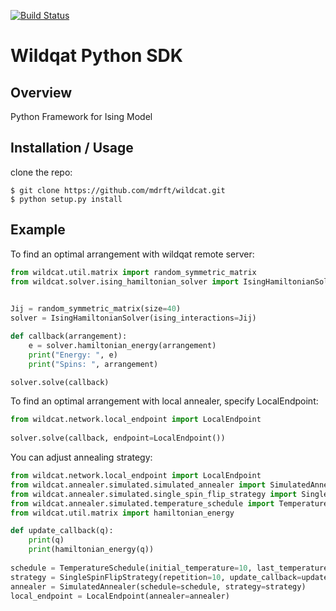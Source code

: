 [![Build Status](https://travis-ci.org/skonb/wildcat_qdk.svg?branch=feature%2Ftravis_ci)](https://travis-ci.org/skonb/wildcat_qdk)

Wildqat Python SDK
===============================

Overview
--------

Python Framework for Ising Model

Installation / Usage
--------------------

clone the repo:

    $ git clone https://github.com/mdrft/wildcat.git
    $ python setup.py install

Example
-------

To find an optimal arrangement with wildqat remote server:
```python
from wildcat.util.matrix import random_symmetric_matrix
from wildcat.solver.ising_hamiltonian_solver import IsingHamiltonianSolver

     
Jij = random_symmetric_matrix(size=40)
solver = IsingHamiltonianSolver(ising_interactions=Jij)

def callback(arrangement):
    e = solver.hamiltonian_energy(arrangement)
    print("Energy: ", e)
    print("Spins: ", arrangement)

solver.solve(callback)
```



To find an optimal arrangement with local annealer, specify LocalEndpoint:
```python
from wildcat.network.local_endpoint import LocalEndpoint
     
solver.solve(callback, endpoint=LocalEndpoint())
```

You can adjust annealing strategy:
```python
from wildcat.network.local_endpoint import LocalEndpoint
from wildcat.annealer.simulated.simulated_annealer import SimulatedAnnealer
from wildcat.annealer.simulated.single_spin_flip_strategy import SingleSpinFlipStrategy
from wildcat.annealer.simulated.temperature_schedule import TemperatureSchedule
from wildcat.util.matrix import hamiltonian_energy

def update_callback(q):
    print(q)
    print(hamiltonian_energy(q))
    
schedule = TemperatureSchedule(initial_temperature=10, last_temperature=0.1, scale=0.8)
strategy = SingleSpinFlipStrategy(repetition=10, update_callback=update_callback)
annealer = SimulatedAnnealer(schedule=schedule, strategy=strategy)
local_endpoint = LocalEndpoint(annealer=annealer)

```
